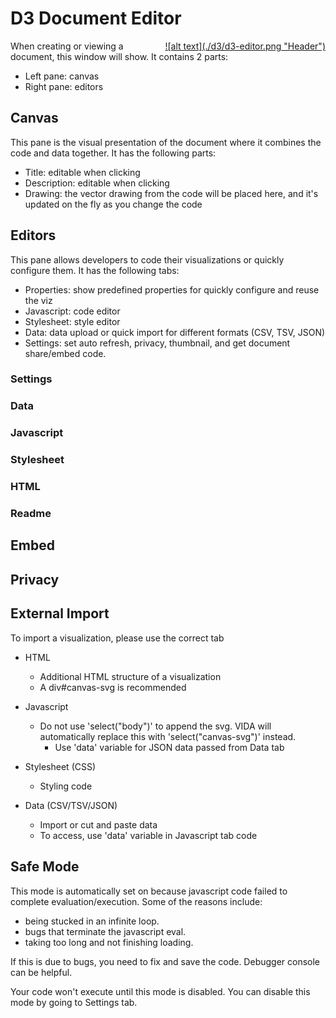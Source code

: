 # D3 Document Editor
<a href="images/d3/d3-editor.png" data-lightbox="image-1" data-title="D3 Editor" style="display: block; float:right;">
  ![alt text](./d3/d3-editor.png "Header")
</a>

When creating or viewing a document, this window will show. It contains 2 parts: 

* Left pane: canvas 
* Right pane: editors

## Canvas
This pane is the visual presentation of the document where it combines the code and data together. It has the following parts:

* Title: editable when clicking
* Description: editable when clicking
* Drawing: the vector drawing from the code will be placed here, and it's updated on the fly as you change the code 

## Editors
This pane allows developers to code their visualizations or quickly configure them. It has the following tabs:

* Properties: show predefined properties for quickly configure and reuse the viz
* Javascript: code editor
* Stylesheet: style editor 
* Data: data upload or quick import for different formats (CSV, TSV, JSON)
* Settings: set auto refresh, privacy, thumbnail, and get document share/embed code.
 
### Settings

### Data

### Javascript

### Stylesheet

### HTML

### Readme

## Embed

## Privacy

## External Import

To import a visualization, please use the correct tab

* HTML
   * Additional HTML structure of a visualization
   * A div#canvas-svg is recommended 

* Javascript
  * Do not use 'select("body")' to append the svg. VIDA will automatically replace this with 'select("canvas-svg")' instead.
	* Use 'data' variable for JSON data passed from Data tab
	
* Stylesheet (CSS)
  * Styling code
  
* Data (CSV/TSV/JSON)
  * Import or cut and paste data 
  * To access, use 'data' variable in Javascript tab code

## Safe Mode
This mode is automatically set on because javascript code failed to complete evaluation/execution. Some of the reasons include: 

* being stucked in an infinite loop.
* bugs that terminate the javascript eval.
* taking too long and not finishing loading.

If this is due to bugs, you need to fix and save the code. Debugger console can be helpful.

Your code won't execute until this mode is disabled. You can disable this mode by going to Settings tab.
